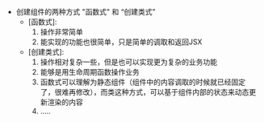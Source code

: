 - 创建组件的两种方式 "函数式" 和 “创建类式”
    + [函数式]:
        1. 操作非常简单
        2. 能实现的功能也很简单，只是简单的调取和返回JSX
    + [创建类式]: 
        1. 操作相对复杂一些，但是也可以实现更为复杂的业务功能
        2. 能够是用生命周期函数操作业务
        3. 函数式可以理解为静态组件（组件中的内容调取的时候就已经固定了，很难再修改），而类这种方式，可以基于组件内部的状态来动态更新渲染的内容
        4. .....